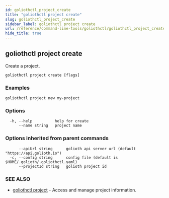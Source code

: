 ```yaml
---
id: goliothctl_project_create
title: "goliothctl project create"
slug: goliothctl_project_create
sidebar_label: goliothctl project create
url: /reference/command-line-tools/goliothctl/goliothctl_project_create/
hide_title: true
---
```

## goliothctl project create

Create a project.

```
goliothctl project create [flags]
```

### Examples

```
goliothctl project new my-project
```

### Options

```
  -h, --help          help for create
      --name string   project name
```

### Options inherited from parent commands

```
      --apiUrl string      golioth api server url (default "https://api.golioth.io")
  -c, --config string      config file (default is $HOME/.golioth/.goliothctl.yaml)
      --projectId string   golioth project id
```

### SEE ALSO

* [goliothctl project](/reference/command-line-tools/goliothctl/goliothctl_project)	 - Access and manage project information.

